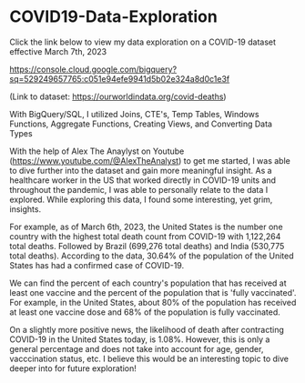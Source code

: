 # COVID19-Data-Exploration

Click the link below to view my data exploration on a COVID-19 dataset effective March 7th, 2023 


https://console.cloud.google.com/bigquery?sq=529249657765:c051e94efe9941d5b02e324a8d0c1e3f


(Link to dataset: https://ourworldindata.org/covid-deaths) 


With BigQuery/SQL, I utilized Joins, CTE's, Temp Tables, Windows Functions, Aggregate Functions, Creating Views, and Converting Data Types 


With the help of Alex The Anaylyst on Youtube (https://www.youtube.com/@AlexTheAnalyst) to get me started, I was able to dive further into the dataset and gain more meaningful insight. As a healthcare worker in the US that worked directly in COVID-19 units and throughout the pandemic, I was able to personally relate to the data I explored. While exploring this data, I found some interesting, yet grim, insights. 

For example, as of March 6th, 2023, the United States is the number one country with the highest total death count from COVID-19 with 1,122,264 total deaths. Followed by Brazil (699,276 total deaths) and India (530,775 total deaths). According to the data, 30.64% of the population of the United States has had a confirmed case of COVID-19. 

We can find the percent of each country's population that has received at least one vaccine and the percent of the population that is 'fully vaccinated'. For example, in the United States, about 80% of the population has received at least one vaccine dose and 68% of the population is fully vaccinated.

On a slightly more positive news, the likelihood of death after contracting COVID-19 in the United States today, is 1.08%. However, this is only a general percentage and does not take into account for age, gender, vacccination status, etc. I believe this would be an interesting topic to dive deeper into for future exploration!
